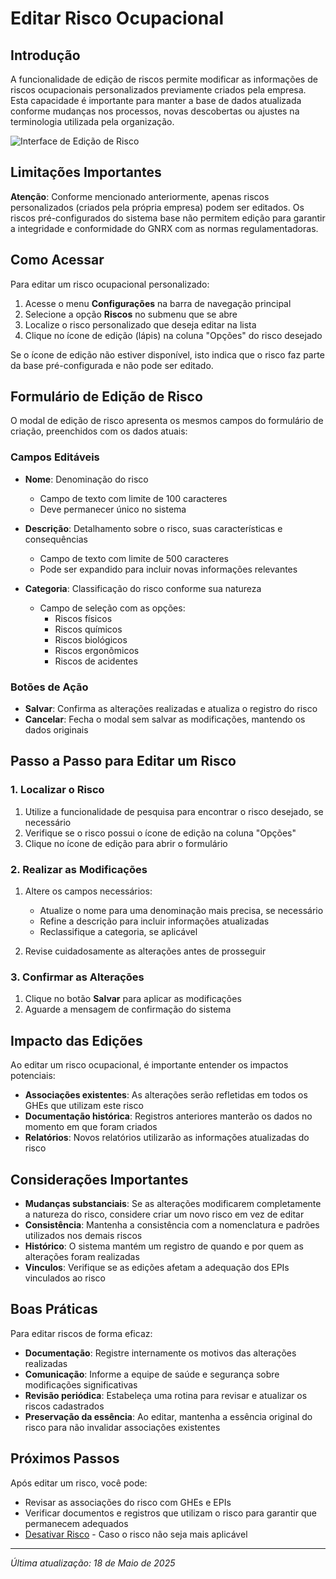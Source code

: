 # Editar Risco Ocupacional

## Introdução

A funcionalidade de edição de riscos permite modificar as informações de riscos ocupacionais personalizados previamente criados pela empresa. Esta capacidade é importante para manter a base de dados atualizada conforme mudanças nos processos, novas descobertas ou ajustes na terminologia utilizada pela organização.

![Interface de Edição de Risco](../../../assets/images/editar-risco.png)

## Limitações Importantes

**Atenção**: Conforme mencionado anteriormente, apenas riscos personalizados (criados pela própria empresa) podem ser editados. Os riscos pré-configurados do sistema base não permitem edição para garantir a integridade e conformidade do GNRX com as normas regulamentadoras.

## Como Acessar

Para editar um risco ocupacional personalizado:

1. Acesse o menu **Configurações** na barra de navegação principal
2. Selecione a opção **Riscos** no submenu que se abre
3. Localize o risco personalizado que deseja editar na lista
4. Clique no ícone de edição (lápis) na coluna "Opções" do risco desejado

Se o ícone de edição não estiver disponível, isto indica que o risco faz parte da base pré-configurada e não pode ser editado.

## Formulário de Edição de Risco

O modal de edição de risco apresenta os mesmos campos do formulário de criação, preenchidos com os dados atuais:

### Campos Editáveis

- **Nome**: Denominação do risco
  - Campo de texto com limite de 100 caracteres
  - Deve permanecer único no sistema

- **Descrição**: Detalhamento sobre o risco, suas características e consequências
  - Campo de texto com limite de 500 caracteres
  - Pode ser expandido para incluir novas informações relevantes

- **Categoria**: Classificação do risco conforme sua natureza
  - Campo de seleção com as opções:
    - Riscos físicos
    - Riscos químicos
    - Riscos biológicos
    - Riscos ergonômicos
    - Riscos de acidentes

### Botões de Ação

- **Salvar**: Confirma as alterações realizadas e atualiza o registro do risco
- **Cancelar**: Fecha o modal sem salvar as modificações, mantendo os dados originais

## Passo a Passo para Editar um Risco

### 1. Localizar o Risco

1. Utilize a funcionalidade de pesquisa para encontrar o risco desejado, se necessário
2. Verifique se o risco possui o ícone de edição na coluna "Opções"
3. Clique no ícone de edição para abrir o formulário

### 2. Realizar as Modificações

1. Altere os campos necessários:
   - Atualize o nome para uma denominação mais precisa, se necessário
   - Refine a descrição para incluir informações atualizadas
   - Reclassifique a categoria, se aplicável

2. Revise cuidadosamente as alterações antes de prosseguir

### 3. Confirmar as Alterações

1. Clique no botão **Salvar** para aplicar as modificações
2. Aguarde a mensagem de confirmação do sistema

## Impacto das Edições

Ao editar um risco ocupacional, é importante entender os impactos potenciais:

- **Associações existentes**: As alterações serão refletidas em todos os GHEs que utilizam este risco
- **Documentação histórica**: Registros anteriores manterão os dados no momento em que foram criados
- **Relatórios**: Novos relatórios utilizarão as informações atualizadas do risco

## Considerações Importantes

- **Mudanças substanciais**: Se as alterações modificarem completamente a natureza do risco, considere criar um novo risco em vez de editar
- **Consistência**: Mantenha a consistência com a nomenclatura e padrões utilizados nos demais riscos
- **Histórico**: O sistema mantém um registro de quando e por quem as alterações foram realizadas
- **Vinculos**: Verifique se as edições afetam a adequação dos EPIs vinculados ao risco

## Boas Práticas

Para editar riscos de forma eficaz:

- **Documentação**: Registre internamente os motivos das alterações realizadas
- **Comunicação**: Informe a equipe de saúde e segurança sobre modificações significativas
- **Revisão periódica**: Estabeleça uma rotina para revisar e atualizar os riscos cadastrados
- **Preservação da essência**: Ao editar, mantenha a essência original do risco para não invalidar associações existentes

## Próximos Passos

Após editar um risco, você pode:

- Revisar as associações do risco com GHEs e EPIs
- Verificar documentos e registros que utilizam o risco para garantir que permanecem adequados
- [Desativar Risco](./desativar-risco.md) - Caso o risco não seja mais aplicável

---

*Última atualização: 18 de Maio de 2025*